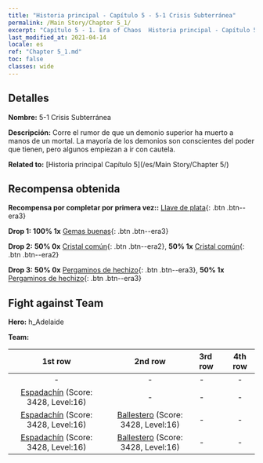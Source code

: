 ```yaml
---
title: "Historia principal - Capítulo 5 - 5-1 Crisis Subterránea"
permalink: /Main Story/Chapter 5_1/
excerpt: "Capítulo 5 - 1. Era of Chaos  Historia principal - Capítulo 5_1. 5-1 Crisis Subterránea"
last_modified_at: 2021-04-14
locale: es
ref: "Chapter 5_1.md"
toc: false
classes: wide
---
```


## Detalles

 **Nombre:** 5-1 Crisis Subterránea

 **Descripción:** Corre el rumor de que un demonio superior ha muerto a manos de un mortal. La mayoría de los demonios son conscientes del poder que tienen, pero algunos empiezan a ir con cautela.

 **Related to:** [Historia principal Capítulo 5](/es/Main Story/Chapter 5/)

## Recompensa obtenida

 **Recompensa por completar por primera vez::** [Llave de plata](/es/Items/con_693/){: .btn .btn--era3}

 **Drop 1:** **100% 1x** [Gemas buenas](/es/Items/mat_16/){: .btn .btn--era3}

 **Drop 2:** **50% 0x** [Cristal común](/es/Items/mat_11/){: .btn .btn--era2}, **50% 1x** [Cristal común](/es/Items/mat_11/){: .btn .btn--era2}

 **Drop 3:** **50% 0x** [Pergaminos de hechizo](/es/Items/con_694/){: .btn .btn--era3}, **50% 1x** [Pergaminos de hechizo](/es/Items/con_694/){: .btn .btn--era3}


## Fight against Team
 **Hero:** h_Adelaide

 **Team:**


  | 1st row | 2nd row | 3rd row | 4th row |
  |:----:|:----:|:----|:----:|
  | - | - | - | - |
  | [Espadachín](/es/units/Swordsman/) (Score: 3428, Level:16)  | - | - | - |
  | [Espadachín](/es/units/Swordsman/) (Score: 3428, Level:16)  | [Ballestero](/es/units/Marksman/) (Score: 3428, Level:16)  | - | - |
  | [Espadachín](/es/units/Swordsman/) (Score: 3428, Level:16)  | [Ballestero](/es/units/Marksman/) (Score: 3428, Level:16)  | - | - |


